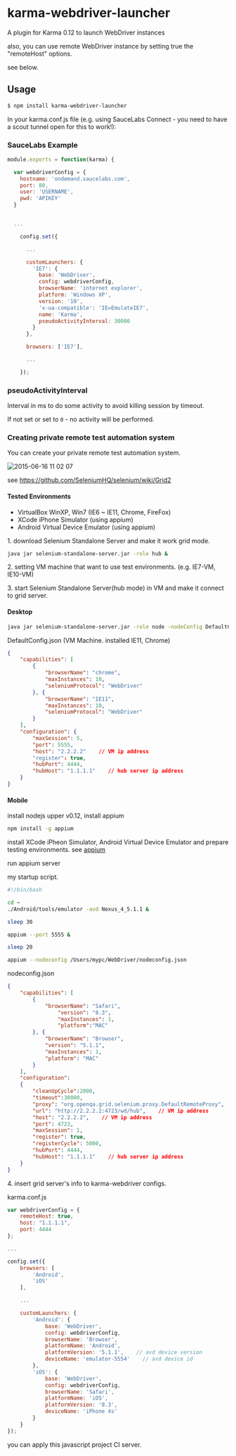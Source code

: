# karma-webdriver-launcher

A plugin for Karma 0.12 to launch WebDriver instances

also, you can use remote WebDriver instance by setting true the "remoteHost" options.

see below.

## Usage

```bash
$ npm install karma-webdriver-launcher
```

In your karma.conf.js file (e.g. using SauceLabs Connect - you need to have a scout tunnel open for this to work!):

### SauceLabs Example

```js
module.exports = function(karma) {

  var webdriverConfig = {
    hostname: 'ondemand.saucelabs.com',
    port: 80,
    user: 'USERNAME',
    pwd: 'APIKEY'
  }


  ...

    config.set({

      ...

      customLaunchers: {
        'IE7': {
          base: 'WebDriver',
          config: webdriverConfig,
          browserName: 'internet explorer',
          platform: 'Windows XP',
          version: '10',
          'x-ua-compatible': 'IE=EmulateIE7',
          name: 'Karma',
          pseudoActivityInterval: 30000
        }
      },

      browsers: ['IE7'],

      ...

    });


```

### pseudoActivityInterval

Interval in ms to do some activity to avoid killing session by timeout.

If not set or set to `0` - no activity will be performed.

### Creating private remote test automation system

You can create your private remote test automation system.

![2015-06-16 11 02 07](https://cloud.githubusercontent.com/assets/1061205/8174419/5511e344-1417-11e5-8e41-204e9224d8be.png)

see https://github.com/SeleniumHQ/selenium/wiki/Grid2

#### Tested Environments

- VirtualBox WinXP, Win7 (IE6 ~ IE11, Chrome, FireFox)
- XCode iPhone Simulator (using appium)
- Android Virtual Device Emulator (using appium)

1\. download Selenium Standalone Server and make it work grid mode.

```bash
java jar selenium-standalone-server.jar -role hub &
```

2\. setting VM machine that want to use test environments. (e.g. IE7-VM, IE10-VM)

3\. start Selenium Standalone Server(hub mode) in VM and make it connect to grid server.

#### Desktop

```bash
java jar selenium-standalone-server.jar -role node -nodeConfig DefaultConfig.json
```

DefaultConfig.json (VM Machine. installed IE11, Chrome)

```json
{
    "capabilities": [
        {
            "browserName": "chrome",
            "maxInstances": 10,
            "seleniumProtocol": "WebDriver"
        }, {
            "browserName": "IE11",
            "maxInstances": 10,
            "seleniumProtocol": "WebDriver"
        }
    ],
    "configuration": {
        "maxSession": 5,
        "port": 5555,
        "host": "2.2.2.2"    // VM ip address
        "register": true,
        "hubPort": 4444,
        "hubHost": "1.1.1.1"    // hub server ip address
    }
}
```

#### Mobile

install nodejs upper v0.12, install appium

```bash
npm install -g appium
```

install XCode iPheon Simulator, Android Virtual Device Emulator and prepare testing environments. see [appium](http://appium.io/slate/en/master/?ruby#setting-up-appium)

run appium server

my startup script.

```bash
#!/bin/bash

cd ~
./Android/tools/emulator -avd Nexus_4_5.1.1 &

sleep 30

appium --port 5555 &

sleep 20

appium --nodeconfig /Users/mypc/WebDriver/nodeconfig.json
```

nodeconfig.json

```json
{
    "capabilities": [
        {
            "browserName": "Safari",
                "version": "8.3",
                "maxInstances": 1,
                "platform":"MAC"
        }, {
            "browserName": "Browser",
            "version": "5.1.1",
            "maxInstances": 1,
            "platform": "MAC"
        }
    ],
    "configuration":
    {
        "cleanUpCycle":2000,
        "timeout":30000,
        "proxy": "org.openqa.grid.selenium.proxy.DefaultRemoteProxy",
        "url": "http://2.2.2.2:4723/wd/hub",    // VM ip address
        "host": "2.2.2.2",    // VM ip address
        "port": 4723,
        "maxSession": 1,
        "register": true,
        "registerCycle": 5000,
        "hubPort": 4444,
        "hubHost": "1.1.1.1"    // hub server ip address
    }
}
```

4\. insert grid server's info to karma-webdriver configs.

karma.conf.js

```js
var webdriverConfig = {
    remoteHost: true,
    host: "1.1.1.1",
    port: 4444
};

...

config.set({
    browsers: [
        'Android',
        'iOS'
    ],

    ...

    customLaunchers: {
        'Android': {
            base: 'WebDriver',
            config: webdriverConfig,
            browserName: 'Browser',
            platformName: 'Android',
            platformVersion: '5.1.1',    // avd device version
            deviceName: 'emulator-5554'    // avd device id
        },
        'iOS': {
            base: 'WebDriver',
            config: webdriverConfig,
            browserName: 'Safari',
            platformName: 'iOS',
            platformVersion: '8.3',
            deviceName: 'iPhone 4s'
        }
    }
});
```

you can apply this javascript project CI server.

